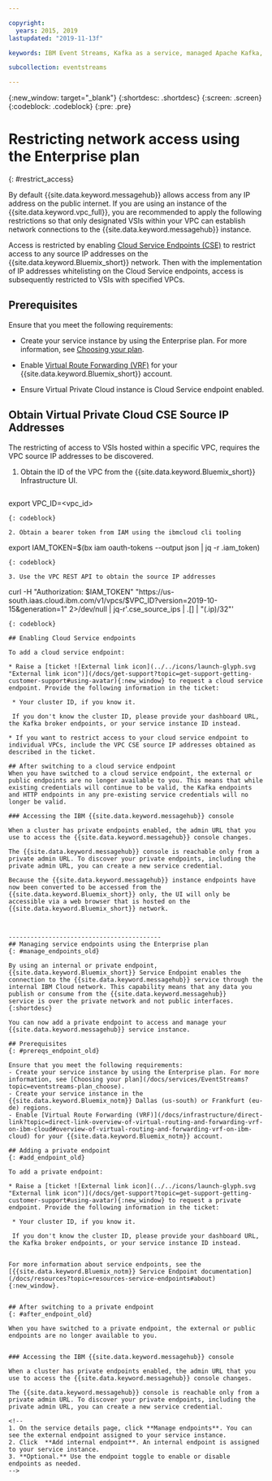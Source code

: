 ```yaml
---

copyright:
  years: 2015, 2019
lastupdated: "2019-11-13f"

keywords: IBM Event Streams, Kafka as a service, managed Apache Kafka, service endpoints

subcollection: eventstreams

---
```


{:new_window: target="_blank"}
{:shortdesc: .shortdesc}
{:screen: .screen}
{:codeblock: .codeblock}
{:pre: .pre}


# Restricting network access using the Enterprise plan
{: #restrict_access}

By default {{site.data.keyword.messagehub}} allows access from any IP address on the public internet. If you are using an instance of the {{site.data.keyword.vpc_full}}, you are recommended to apply the following restrictions so that only designated VSIs within your VPC can establish network connections to the {{site.data.keyword.messagehub}} instance. 

Access is restricted by enabling [Cloud Service Endpoints (CSE)](/docs/resources?topic=resources-service-endpoints) to restrict access to any source IP addresses on the {{site.data.keyword.Bluemix_short}} network. Then with the implementation of IP addresses whitelisting on the Cloud Service endpoints, access is subsequently restricted to VSIs with specified VPCs. 

## Prerequisites

Ensure that you meet the following requirements:
* Create your service instance by using the Enterprise plan. For more information, see 
[Choosing your plan](/docs/services/EventStreams?topic=eventstreams-plan_choose).

* Enable [Virtual Route Forwarding (VRF)](/docs/direct-link?topic=direct-link-overview-of-virtual-routing-and-forwarding-vrf-on-ibm-cloud) for your {{site.data.keyword.Bluemix_short}} account.

* Ensure Virtual Private Cloud instance is Cloud Service endpoint enabled.

## Obtain Virtual Private Cloud CSE Source IP Addresses

The restricting of access to VSIs hosted within a specific VPC, requires the VPC source IP addresses to be discovered. 

1. Obtain the ID of the VPC from the {{site.data.keyword.Bluemix_short}} Infrastructure UI.

   ```
export VPC_ID=<vpc_id>
   ```
   {: codeblock}

2. Obtain a bearer token from IAM using the ibmcloud cli tooling

   ```
   export IAM_TOKEN=$(bx iam oauth-tokens --output json | jq -r .iam_token)
   ```
   {: codeblock}

3. Use the VPC REST API to obtain the source IP addresses

   ```
   curl -H "Authorization: $IAM_TOKEN" "https://us-south.iaas.cloud.ibm.com/v1/vpcs/$VPC_ID?version=2019-10-15&generation=1" 2>/dev/null | jq-r'.cse_source_ips | .[] | "\(.ip)/32"'
   ```
   {: codeblock}

## Enabling Cloud Service endpoints 

To add a cloud service endpoint:

* Raise a [ticket ![External link icon](../../icons/launch-glyph.svg "External link icon")](/docs/get-support?topic=get-support-getting-customer-support#using-avatar){:new_window} to request a cloud service endpoint. Provide the following information in the ticket:

    * Your cluster ID, if you know it. 
    
    If you don't know the cluster ID, please provide your dashboard URL, the Kafka broker endpoints, or your service instance ID instead.

* If you want to restrict access to your cloud service endpoint to individual VPCs, include the VPC CSE source IP addresses obtained as described in the ticket.

## After switching to a cloud service endpoint 
When you have switched to a cloud service endpoint, the external or public endpoints are no longer available to you. This means that while existing credentials will continue to be valid, the Kafka endpoints and HTTP endpoints in any pre-existing service credentials will no longer be valid.

### Accessing the IBM {{site.data.keyword.messagehub}} console

When a cluster has private endpoints enabled, the admin URL that you use to access the {{site.data.keyword.messagehub}} console changes.

The {{site.data.keyword.messagehub}} console is reachable only from a private admin URL. To discover your private endpoints, including the private admin URL, you can create a new service credential.

Because the {{site.data.keyword.messagehub}} instance endpoints have now been converted to be accessed from the {{site.data.keyword.Bluemix_short}} only, the UI will only be accessible via a web browser that is hosted on the {{site.data.keyword.Bluemix_short}} network.



------------------------------------------
## Managing service endpoints using the Enterprise plan
{: #manage_endpoints_old}

By using an internal or private endpoint, {{site.data.keyword.Bluemix_short}} Service Endpoint enables the connection to the {{site.data.keyword.messagehub}} service through the internal IBM Cloud network. This capability means that any data you publish or consume from the {{site.data.keyword.messagehub}} 
service is over the private network and not public interfaces.
{:shortdesc}

You can now add a private endpoint to access and manage your {{site.data.keyword.messagehub}} service instance.

## Prerequisites
{: #prereqs_endpoint_old}

Ensure that you meet the following requirements:
- Create your service instance by using the Enterprise plan. For more information, see [Choosing your plan](/docs/services/EventStreams?topic=eventstreams-plan_choose).
- Create your service instance in the {{site.data.keyword.Bluemix_notm}} Dallas (us-south) or Frankfurt (eu-de) regions.
- Enable [Virtual Route Forwarding (VRF)](/docs/infrastructure/direct-link?topic=direct-link-overview-of-virtual-routing-and-forwarding-vrf-on-ibm-cloud#overview-of-virtual-routing-and-forwarding-vrf-on-ibm-cloud) for your {{site.data.keyword.Bluemix_notm}} account.

## Adding a private endpoint
{: #add_endpoint_old}

To add a private endpoint:

* Raise a [ticket ![External link icon](../../icons/launch-glyph.svg "External link icon")](/docs/get-support?topic=get-support-getting-customer-support#using-avatar){:new_window} to request a private endpoint. Provide the following information in the ticket:

    * Your cluster ID, if you know it.

    If you don't know the cluster ID, please provide your dashboard URL, the Kafka broker endpoints, or your service instance ID instead.
  

For more information about service endpoints, see the [{{site.data.keyword.Bluemix_notm}} Service Endpoint documentation](/docs/resources?topic=resources-service-endpoints#about){:new_window}.


## After switching to a private endpoint
{: #after_endpoint_old}

When you have switched to a private endpoint, the external or public endpoints are no longer available to you.


### Accessing the IBM {{site.data.keyword.messagehub}} console

When a cluster has private endpoints enabled, the admin URL that you use to access the {{site.data.keyword.messagehub}} console changes.

The {{site.data.keyword.messagehub}} console is reachable only from a private admin URL. To discover your private endpoints, including the private admin URL, you can create a new service credential.

<!--
1. On the service details page, click **Manage endpoints**. You can see the external endpoint assigned to your service instance.
2. Click  **Add internal endpoint**. An internal endpoint is assigned to your service instance.
3. **Optional.** Use the endpoint toggle to enable or disable endpoints as needed.
-->

